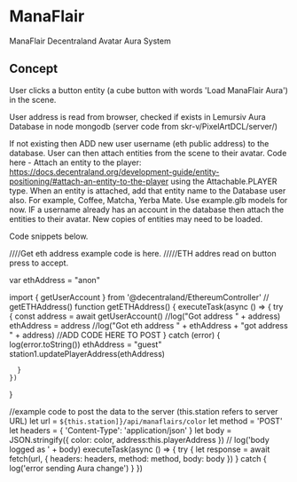 # ManaFlair
ManaFlair Decentraland Avatar Aura System

## Concept
User clicks a button entity (a cube button with words 'Load ManaFlair Aura') in the scene.

User address is read from browser, checked if exists in Lemursiv Aura Database in node mongodb (server code from skr-v/PixelArtDCL/server/)

If not existing then ADD new user username (eth public address) to the database.
User can then attach entities from the scene to their avatar.  Code here - Attach an entity to the player: https://docs.decentraland.org/development-guide/entity-positioning/#attach-an-entity-to-the-player  using the Attachable.PLAYER type.
When an entity is attached, add that entity name to the Database user also. For example, Coffee, Matcha, Yerba Mate. Use example.glb models for now.
IF a username already has an account in the database then attach the entities to their avatar.  New copies of entities may need to be loaded.

Code snippets below.

////Get eth address example code is here.
/////ETH addres read on button press to accept.

var ethAddress = "anon"

import { getUserAccount } from '@decentraland/EthereumController'
     //   getETHAddress()
  function getETHAddress()
  {
    executeTask(async () => {
      try {
        const address = await getUserAccount()
        //log("Got address " + address)
        ethAddress = address
//log("Got eth address " + ethAddress + "got address " + address)
       //ADD CODE HERE TO POST
      } catch (error) {
        log(error.toString())
        ethAddress = "guest"
        station1.updatePlayerAddress(ethAddress)
       
      }
    })
  
  }

//example code to post the data to the server (this.station refers to server URL)
  let url = `${this.station]}/api/manaflairs/color`
  let method = 'POST'
  let headers = { 'Content-Type': 'application/json' }
  let body = JSON.stringify({ color: color, address:this.playerAddress })
 // log('body logged as ' + body)
  executeTask(async () => {
    try {
      let response = await fetch(url, {
        headers: headers,
        method: method,
        body: body
      })
    } catch {
      log('error sending Aura change')
    }
  })

